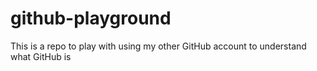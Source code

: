 # github-playground
This is a repo to play with using my other GitHub account to understand what GitHub is
